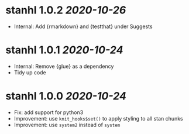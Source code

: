 # stanhl 1.0.2 _2020-10-26_
  * Internal: Add {rmarkdown} and {testthat} under Suggests

# stanhl 1.0.1 _2020-10-24_
  * Internal: Remove {glue} as a dependency
  * Tidy up code

# stanhl 1.0.0 _2020-10-24_
  * Fix: add support for python3
  * Improvement: use `knit_hooks$set()` to apply styling to all stan chunks
  * Improvement: use `system2` instead of `system`
